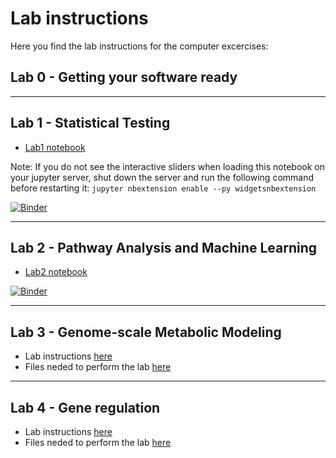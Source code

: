 # Lab instructions

Here you find the lab instructions for the computer excercises:

## Lab 0 - Getting your software ready


------

## Lab 1 - Statistical Testing

* [Lab1 notebook](Lab1.ipynb)


Note: If you do not see the interactive sliders when loading this notebook on your jupyter server, shut down the server and run the following command before restarting it: `jupyter nbextension enable --py widgetsnbextension`

[![Binder](https://mybinder.org/badge_logo.svg)](https://mybinder.org/v2/gh/statisticalbiotechnology/cb2030/master?filepath=%2Flab%2FLab1.ipynb)

------

## Lab 2 - Pathway Analysis and Machine Learning

* [Lab2 notebook](Lab2.ipynb)

[![Binder](https://mybinder.org/badge_logo.svg)](https://mybinder.org/v2/gh/statisticalbiotechnology/cb2030/master?filepath=%2Flab%2FLab2.ipynb)

------

## Lab 3 - Genome-scale Metabolic Modeling

* Lab instructions [here](Lab3/Lab3&#32;Instruction.pdf)
* Files neded to perform the lab [here](Lab3/)

------

## Lab 4 - Gene regulation

* Lab instructions [here](Lab4/Lab&#32;4&#32;-&#32;Instructions.pdf)
* Files neded to perform the lab [here](Lab4/)


